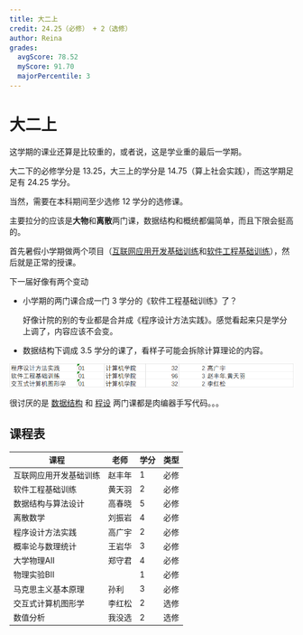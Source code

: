 ```yaml
---
title: 大二上
credit: 24.25（必修） + 2（选修）
author: Reina
grades:
  avgScore: 78.52
  myScore: 91.70
  majorPercentile: 3
---
```


# 大二上

这学期的课业还算是比较重的，或者说，这是学业重的最后一学期。

大二下的必修学分是 13.25，大三上的学分是 14.75（算上社会实践），而这学期足足有 24.25 学分。

当然，需要在本科期间至少选修 12 学分的选修课。

主要拉分的应该是**大物**和**离散**两门课，数据结构和概统都偏简单，而且下限会挺高的。

首先暑假小学期做两个项目（[互联网应用开发基础训练](./互联网应用开发基础训练/index.md)和[软件工程基础训练](./软件工程基础训练/index.md)），然后就是正常的授课。

下一届好像有两个变动
- 小学期的两门课合成一门 3 学分的《软件工程基础训练》了？
  
  好像计院的别的专业都是合并成《程序设计方法实践》。感觉看起来只是学分上调了，内容应该不会变。
- 数据结构下调成 3.5 学分的课了，看样子可能会拆除计算理论的内容。


![软件工程基础训练](./imgs/软件工程基础训练.png)

很讨厌的是 [数据结构](./数据结构与算法设计/) 和 [程设](./程序设计方法实践/) 两门课都是肉编器手写代码。。。

## 课程表

| 课程 | 老师 | 学分 | 类型 |
| ---- | ---- | ---- | ---- |
| 互联网应用开发基础训练 | 赵丰年 | 1 | 必修 |
| 软件工程基础训练 | 黄天羽 | 2 | 必修 |
| 数据结构与算法设计 | 高春晓 | 5 | 必修 |
| 离散数学 | 刘振岩 | 4 | 必修 |
| 程序设计方法实践 | 高广宇 | 2 | 必修 |
| 概率论与数理统计 | 王岩华 | 3 | 必修 |
| 大学物理AII | 郑守君 | 4 | 必修 |
| 物理实验BII |  | 1 | 必修 |
| 马克思主义基本原理 | 孙利 | 3 | 必修 |
| 交互式计算机图形学 | 李红松 | 2 | 选修 |
| 数值分析 | 我没选 | 2 | 选修 |


